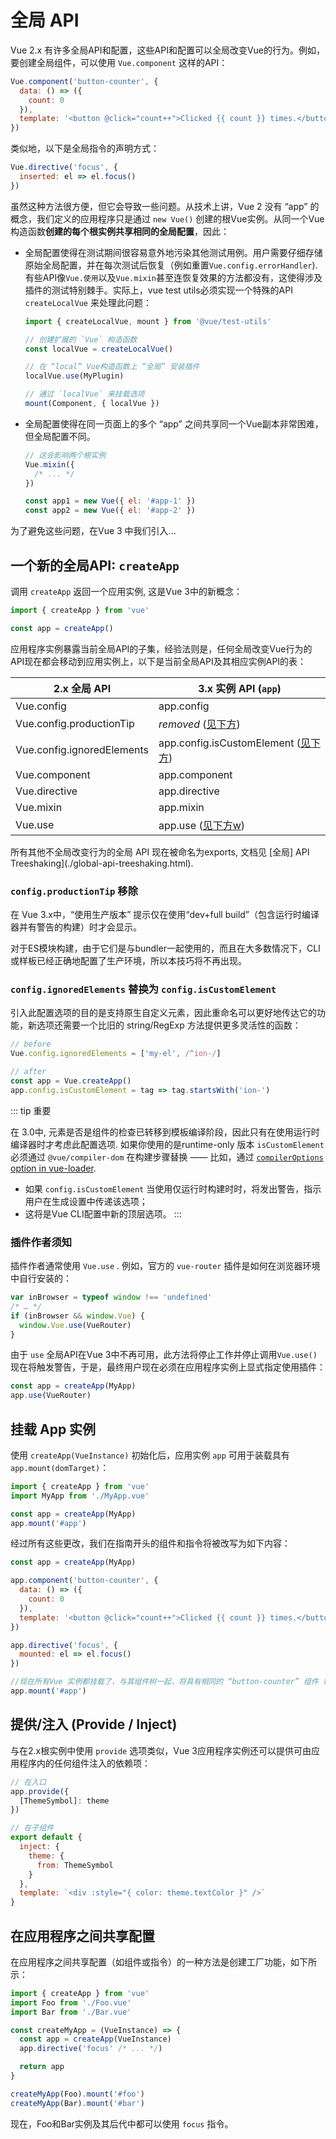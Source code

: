 # 全局 API

Vue 2.x 有许多全局API和配置，这些API和配置可以全局改变Vue的行为。例如，要创建全局组件，可以使用 `Vue.component` 这样的API：

```js
Vue.component('button-counter', {
  data: () => ({
    count: 0
  }),
  template: '<button @click="count++">Clicked {{ count }} times.</button>'
})
```

类似地，以下是全局指令的声明方式：

```js
Vue.directive('focus', {
  inserted: el => el.focus()
})
```

虽然这种方法很方便，但它会导致一些问题。从技术上讲，Vue 2 没有 “app” 的概念，我们定义的应用程序只是通过 `new Vue()` 创建的根Vue实例。从同一个Vue构造函数**创建的每个根实例共享相同的全局配置**，因此：


- 全局配置使得在测试期间很容易意外地污染其他测试用例。用户需要仔细存储原始全局配置，并在每次测试后恢复（例如重置`Vue.config.errorHandler`). 有些API像`Vue.使用`以及`Vue.mixin`甚至连恢复效果的方法都没有，这使得涉及插件的测试特别棘手。实际上，vue test utils必须实现一个特殊的API `createLocalVue` 来处理此问题：

  ```js
  import { createLocalVue, mount } from '@vue/test-utils'

  // 创建扩展的 `Vue` 构造函数
  const localVue = createLocalVue()

  // 在 “local” Vue构造函数上 “全局” 安装插件
  localVue.use(MyPlugin)

  // 通过 `localVue` 来挂载选项
  mount(Component, { localVue })
  ```

- 全局配置使得在同一页面上的多个 “app” 之间共享同一个Vue副本非常困难，但全局配置不同。
  ```js
  // 这会影响两个根实例
  Vue.mixin({
    /* ... */
  })

  const app1 = new Vue({ el: '#app-1' })
  const app2 = new Vue({ el: '#app-2' })
  ```

为了避免这些问题，在Vue 3 中我们引入...

## 一个新的全局API: `createApp`

调用 `createApp` 返回一个应用实例, 这是Vue 3中的新概念：

```js
import { createApp } from 'vue'

const app = createApp()
```

应用程序实例暴露当前全局API的子集，经验法则是，任何全局改变Vue行为的API现在都会移动到应用实例上，以下是当前全局API及其相应实例API的表：

| 2.x 全局 API             | 3.x 实例 API (`app`)                                                                        |
| -------------------------- | ----------------------------------------------------------------------------------------------- |
| Vue.config                 | app.config                                                                                      |
| Vue.config.productionTip   | _removed_ ([见下方](#config-productiontip-removed))                                           |
| Vue.config.ignoredElements | app.config.isCustomElement ([见下方](#config-ignoredelements-is-now-config-iscustomelement)) |
| Vue.component              | app.component                                                                                   |
| Vue.directive              | app.directive                                                                                   |
| Vue.mixin                  | app.mixin                                                                                       |
| Vue.use                    | app.use ([见下方w](#a-note-for-plugin-authors))                                               |

所有其他不全局改变行为的全局 API 现在被命名为exports, 文档见 [全局] API Treeshaking](./global-api-treeshaking.html).

### `config.productionTip` 移除

在 Vue 3.x中，“使用生产版本” 提示仅在使用“dev+full build”（包含运行时编译器并有警告的构建）时才会显示。

对于ES模块构建，由于它们是与bundler一起使用的，而且在大多数情况下，CLI或样板已经正确地配置了生产环境，所以本技巧将不再出现。

### `config.ignoredElements` 替换为 `config.isCustomElement`

引入此配置选项的目的是支持原生自定义元素，因此重命名可以更好地传达它的功能，新选项还需要一个比旧的 string/RegExp 方法提供更多灵活性的函数：

```js
// before
Vue.config.ignoredElements = ['my-el', /^ion-/]

// after
const app = Vue.createApp()
app.config.isCustomElement = tag => tag.startsWith('ion-')
```

::: tip 重要

在 3.0中, 元素是否是组件的检查已转移到模板编译阶段，因此只有在使用运行时编译器时才考虑此配置选项. 如果你使用的是runtime-only 版本 `isCustomElement` 必须通过  `@vue/compiler-dom` 在构建步骤替换 —— 比如，通过 [`compilerOptions` option in vue-loader](https://vue-loader.vuejs.org/options.html#compileroptions).

- 如果 `config.isCustomElement` 当使用仅运行时构建时时，将发出警告，指示用户在生成设置中传递该选项；
- 这将是Vue CLI配置中新的顶层选项。
:::

### 插件作者须知

插件作者通常使用 `Vue.use` . 例如，官方的 `vue-router` 插件是如何在浏览器环境中自行安装的：

```js
var inBrowser = typeof window !== 'undefined'
/* … */
if (inBrowser && window.Vue) {
  window.Vue.use(VueRouter)
}
```

由于 `use` 全局API在Vue 3中不再可用，此方法将停止工作并停止调用`Vue.use()`现在将触发警告，于是，最终用户现在必须在应用程序实例上显式指定使用插件：

```js
const app = createApp(MyApp)
app.use(VueRouter)
```

## 挂载 App 实例

使用 `createApp(VueInstance)` 初始化后，应用实例 `app` 可用于装载具有 `app.mount(domTarget)`：

```js
import { createApp } from 'vue'
import MyApp from './MyApp.vue'

const app = createApp(MyApp)
app.mount('#app')
```

经过所有这些更改，我们在指南开头的组件和指令将被改写为如下内容：

```js
const app = createApp(MyApp)

app.component('button-counter', {
  data: () => ({
    count: 0
  }),
  template: '<button @click="count++">Clicked {{ count }} times.</button>'
})

app.directive('focus', {
  mounted: el => el.focus()
})

//现在所有Vue 实例都挂载了，与其组件树一起，将具有相同的 “button-counter” 组件 和 “focus” 指令不污染全局环境
app.mount('#app')
```

## 提供/注入 (Provide / Inject)

与在2.x根实例中使用 `provide` 选项类似，Vue 3应用程序实例还可以提供可由应用程序内的任何组件注入的依赖项：

```js
// 在入口
app.provide({
  [ThemeSymbol]: theme
})

// 在子组件
export default {
  inject: {
    theme: {
      from: ThemeSymbol
    }
  },
  template: `<div :style="{ color: theme.textColor }" />`
}
```

## 在应用程序之间共享配置

在应用程序之间共享配置（如组件或指令）的一种方法是创建工厂功能，如下所示：

```js
import { createApp } from 'vue'
import Foo from './Foo.vue'
import Bar from './Bar.vue'

const createMyApp = (VueInstance) => {
  const app = createApp(VueInstance)
  app.directive('focus' /* ... */)

  return app
}

createMyApp(Foo).mount('#foo')
createMyApp(Bar).mount('#bar')
```

现在，Foo和Bar实例及其后代中都可以使用 `focus` 指令。